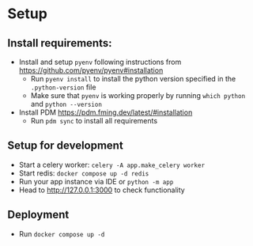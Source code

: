 # Setup

## Install requirements:

* Install and setup `pyenv` following instructions from https://github.com/pyenv/pyenv#installation
  * Run `pyenv install` to install the python version specified in the `.python-version` file
  * Make sure that `pyenv` is working properly by running `which python` and `python --version`
* Install PDM https://pdm.fming.dev/latest/#installation
  * Run `pdm sync` to install all requirements

## Setup for development
* Start a celery worker: `celery -A app.make_celery worker`
* Start redis: `docker compose up -d redis`
* Run your app instance via IDE or `python -m app`
* Head to http://127.0.0.1:3000 to check functionality

## Deployment
* Run `docker compose up -d`
